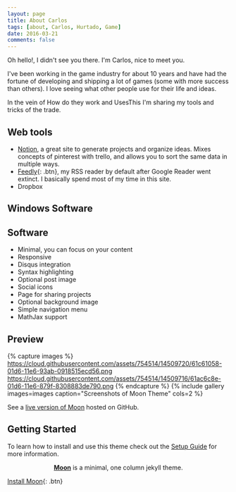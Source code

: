 ```yaml
---
layout: page
title: About Carlos
tags: [about, Carlos, Hurtado, Game]
date: 2016-03-21
comments: false
---
```


Oh hello!, I didn't see you there. I'm Carlos, nice to meet you.

I've been working in the game industry for about 10 years and have had the fortune of developing and shipping a lot of games (some with more success than others).
I love seeing what other people use for their life and ideas.

In the vein of How do they work and UsesThis I'm sharing my tools and tricks of the trade.

## Web tools
* [Notion](https://www.notion.so/), a great site to generate projects and organize ideas. Mixes concepts of pinterest with trello, and allows you to sort the same data in multiple ways.
* [Feedly](https://feedly.com/){: .btn}, my RSS reader by default after Google Reader went extinct. I basically spend most of my time in this site.
* Dropbox

## Windows Software

## Software
* Minimal, you can focus on your content
* Responsive
* Disqus integration
* Syntax highlighting
* Optional post image
* Social icons
* Page for sharing projects
* Optional background image
* Simple navigation menu
* MathJax support

## Preview

{% capture images %}
    https://cloud.githubusercontent.com/assets/754514/14509720/61c61058-01d6-11e6-93ab-0918515ecd56.png
    https://cloud.githubusercontent.com/assets/754514/14509716/61ac6c8e-01d6-11e6-879f-8308883de790.png
{% endcapture %}
{% include gallery images=images caption="Screenshots of Moon Theme" cols=2 %}

See a [live version of Moon](http://taylantatli.github.io/Moon) hosted on GitHub.

## Getting Started

To learn how to install and use this theme check out the [Setup Guide](http://taylantatli.me/Moon/moon-theme/) for more information.


<center><a href="http://taylantatli.github.io/Moon"><b>Moon</b></a> is a minimal, one column jekyll theme.</center>

[Install Moon](https://github.com/TaylanTatli/Moon){: .btn}
